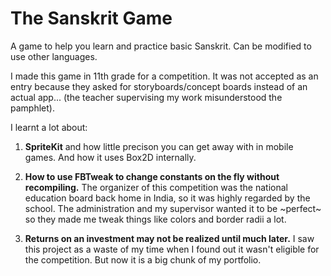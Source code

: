 #  The Sanskrit Game

A game to help you learn and practice basic Sanskrit. Can be modified to
use other languages.

I made this game in 11th grade for a competition. It was not accepted as an
entry because they asked for storyboards/concept boards instead of an actual
app... (the teacher supervising my work misunderstood the pamphlet).

I learnt a lot about:

 1. **SpriteKit** and how little precison you can get away with in mobile
 games. And how it uses Box2D internally.

 2. **How to use FBTweak to change constants on the fly without recompiling.**
 The organizer of this competition was the national education board back home
 in India, so it was highly regarded by the school. The administration and my
 supervisor wanted it to be \~perfect\~ so they made me tweak things like colors
 and border radii a lot.

 3. **Returns on an investment may not be realized until much later.** I saw
 this project as a waste of my time when I found out it wasn't eligible for
 the competition. But now it is a big chunk of my portfolio.
